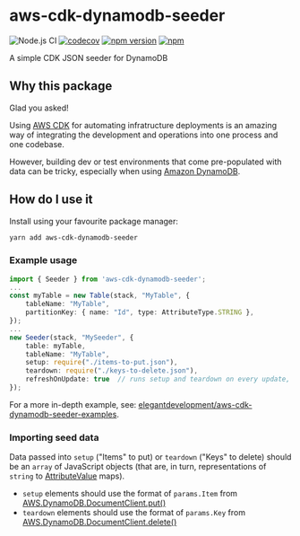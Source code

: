 # aws-cdk-dynamodb-seeder

![Node.js CI](https://github.com/elegantdevelopment/aws-cdk-dynamodb-seeder/workflows/Node.js%20CI/badge.svg)
[![codecov](https://codecov.io/gh/elegantdevelopment/aws-cdk-dynamodb-seeder/branch/master/graph/badge.svg)](https://codecov.io/gh/elegantdevelopment/aws-cdk-dynamodb-seeder)
[![npm version](https://badge.fury.io/js/aws-cdk-dynamodb-seeder.svg)](https://badge.fury.io/js/aws-cdk-dynamodb-seeder)
[![npm](https://img.shields.io/npm/dt/aws-cdk-dynamodb-seeder)](https://www.npmjs.com/package/aws-cdk-dynamodb-seeder)

A simple CDK JSON seeder for DynamoDB

## Why this package

Glad you asked!

Using [AWS CDK] for automating infratructure deployments is an amazing way of integrating the development and operations into one process and one codebase.

However, building dev or test environments that come pre-populated with data can be tricky, especially when using [Amazon DynamoDB].

## How do I use it

Install using your favourite package manager:

```sh
yarn add aws-cdk-dynamodb-seeder
```

### Example usage

```ts
import { Seeder } from 'aws-cdk-dynamodb-seeder';
...
const myTable = new Table(stack, "MyTable", {
    tableName: "MyTable",
    partitionKey: { name: "Id", type: AttributeType.STRING },
});
...
new Seeder(stack, "MySeeder", {
    table: myTable,
    tableName: "MyTable",
    setup: require("./items-to-put.json"),
    teardown: require("./keys-to-delete.json"),
    refreshOnUpdate: true  // runs setup and teardown on every update, default false
});
```

For a more in-depth example, see: [elegantdevelopment/aws-cdk-dynamodb-seeder-examples](https://github.com/elegantdevelopment/aws-cdk-dynamodb-seeder-examples).

### Importing seed data

Data passed into `setup` ("Items" to put) or `teardown` ("Keys" to delete) should be an `array` of JavaScript objects (that are, in turn, representations of `string` to [AttributeValue] maps).

* `setup` elements should use the format of `params.Item` from [AWS.DynamoDB.DocumentClient.put()]
* `teardown` elements should use the format of `params.Key` from [AWS.DynamoDB.DocumentClient.delete()]

[aws cdk]: https://aws.amazon.com/cdk
[amazon dynamodb]: https://aws.amazon.com/dynamodb

[AttributeValue]: https://docs.aws.amazon.com/amazondynamodb/latest/APIReference/API_AttributeValue.html
[AWS.DynamoDB.DocumentClient.put()]: https://docs.aws.amazon.com/AWSJavaScriptSDK/latest/AWS/DynamoDB/DocumentClient.html#put-property
[AWS.DynamoDB.DocumentClient.delete()]: https://docs.aws.amazon.com/AWSJavaScriptSDK/latest/AWS/DynamoDB/DocumentClient.html#delete-property
